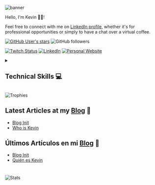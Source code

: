 ![banner](./banner_v1.svg)

Hello, I'm Kevin 👋🏼!

Feel free to connect with me on [LinkedIn profile](https://www.linkedin.com/in/kevinzanzi/), whether it's for professional opportunities or simply to have a chat over a virtual coffee.



[![GitHub User's stars](https://img.shields.io/github/stars/kizzandev?affiliations=OWNER&style=for-the-badge&labelColor=%231c1b1e)](https://github.com/kizzandev?tab=repositories&sort=stargazers/)
![GitHub followers](https://img.shields.io/github/followers/kizzandev?style=for-the-badge&labelColor=%231c1b1e)

[![Twitch Status](https://img.shields.io/twitch/status/kizzandev?style=for-the-badge&logo=twitch&labelColor=%231c1b1e)](https://www.twitch.tv/kizzandev)
[![LinkedIn](https://img.shields.io/badge/LinkedIn-%230077B5.svg?logo=LinkedIn&logoColor=white&style=for-the-badge)](https://www.linkedin.com/in/kevinzanzi/)
[![Personal Website](https://img.shields.io/badge/Personal%20Website-%23006699.svg?logo=Computer&logoColor=white&style=for-the-badge)](https://cv.kizzan.dev)

<!-- ![YouTube Channel Subscribers](https://img.shields.io/youtube/channel/subscribers/UChUg0FSY3YIeo5t6SNtlo9Q?style=for-the-badge&logo=youtube&labelColor=%231c1b1e)
-->

<!-- [![YouTube](https://img.shields.io/badge/YouTube-red.svg?logo=youtube&logoColor=white)](https://www.youtube.com/@kizzandev) -->
<!-- [![Instagram](https://img.shields.io/badge/Instagram-%23E4405F.svg?logo=instagram&logoColor=white)](https://www.instagram.com/kizzandev) -->
<!-- [![X](https://img.shields.io/badge/X-%231DA1F2.svg?logo=x&logoColor=white)](https://x.com/kizzandev) -->

<details>
  <summary><h2>Technical Skills 💻</h2></summary>

### Programming Languages

![Static Badge](https://img.shields.io/badge/JavaScript-%231c1b1e?style=for-the-badge&logo=JavaScript)
![Static Badge](https://img.shields.io/badge/TypeScript-%231c1b1e?style=for-the-badge&logo=TypeScript)
![Static Badge](https://img.shields.io/badge/Rust-%231c1b1e?style=for-the-badge&logo=Rust)
![Static Badge](https://img.shields.io/badge/Python-%231c1b1e?style=for-the-badge&logo=Python)

<!-- ![Static Badge](https://img.shields.io/badge/C%2B%2B-%231c1b1e?style=for-the-badge&logo=C%2B%2B) -->
<!-- ![Static Badge](https://img.shields.io/badge/GDScript-%231c1b1e?style=for-the-badge&logo=GodotEngine&color=%23320000) -->
<!-- ![Static Badge](https://img.shields.io/badge/Mojo-%231c1b1e?style=for-the-badge&label=%F0%9F%94%A5&labelColor=%23320000&color=%23320000) -->

### Front End Development

![Static Badge](https://img.shields.io/badge/React-%231c1b1e?style=for-the-badge&logo=React)
![Static Badge](https://img.shields.io/badge/HTML5-%231c1b1e?style=for-the-badge&logo=HTML5)
![Static Badge](https://img.shields.io/badge/CSS3-%231c1b1e?style=for-the-badge&logo=CSS3)
![Static Badge](https://img.shields.io/badge/Tailwindcss-%231c1b1e?style=for-the-badge&logo=Tailwindcss)

### Back End Development

![Static Badge](https://img.shields.io/badge/Node.JS-%231c1b1e?style=for-the-badge&logo=Node.JS)
![Static Badge](https://img.shields.io/badge/Express.js-%231c1b1e?style=for-the-badge&logo=Express)

### Full Stack Development

![Static Badge](https://img.shields.io/badge/Next.js-%231c1b1e?style=for-the-badge&logo=Next.js)

<!-- ![Static Badge](https://img.shields.io/badge/Astro-%231c1b1e?style=for-the-badge&logo=Astro) -->

### Tools

![Static Badge](https://custom-icon-badges.demolab.com/badge/VS%20Code-1c1b1e.svg?logo=vsc&logoColor=0078d7&style=for-the-badge)
![Static Badge](https://img.shields.io/badge/Git-%231c1b1e?style=for-the-badge&logo=Git)
![Static Badge](https://img.shields.io/badge/Markdown-%231c1b1e?style=for-the-badge&logo=Markdown)

### Operating Systems

![Static Badge](https://custom-icon-badges.demolab.com/badge/Windows-1c1b1e?style=for-the-badge&logo=windows11&logoColor=0078D6)
![Static Badge](https://img.shields.io/badge/WSL2-%231c1b1e?style=for-the-badge&logo=linux&logoColor=white)

### Languages

![Static Badge](<https://img.shields.io/badge/Español%2Fnative-%231c1b1e?style=for-the-badge>)
![Static Badge](https://img.shields.io/badge/English%2Fadvanced-%231c1b1e?style=for-the-badge)

<!-- ![Static Badge](https://img.shields.io/badge/Italiano-%231c1b1e?style=for-the-badge&color=%23320000) -->

</details>

![Trophies](https://github-profile-trophy.vercel.app/?username=Kizzandev&theme=onedark&no-frame=true&no-bg=true&margin-w=4&![Trophies](https://github-profile-trophy.vercel.app/?username=Kizzandev&theme=onedark&no-frame=true&no-bg=true&margin-w=4&title=MultipleLang,Joined2020,Commits,Repositories,Experience,Stars,Followers))

## Latest Articles at my [Blog](https://blog.kizzan.dev/en) 📝

- [Blog Init](https://blog.kizzan.dev/en/article/blog-init/)
- [Who is Kevin](https://blog.kizzan.dev/en/article/who-is-kevin/)

## Últimos Artículos en mi [Blog](https://blog.kizzan.dev) 📝

- [Blog Init](https://blog.kizzan.dev/article/blog-init/)
- [Quién es Kevin](https://blog.kizzan.dev/article/quien-es-kevin/)

<!-- ## Latest Videos 📺

%{{latests_youtube}}% -->

#

![Stats](https://github-readme-stats.vercel.app/api/top-langs/?username=Kizzandev&theme=dark&hide_border=false&include_all_commits=false&count_private=false&layout=compact)
